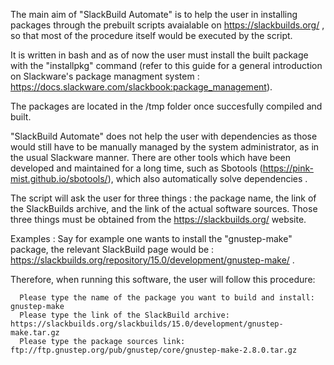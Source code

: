 The main aim of "SlackBuild Automate" is to help the user in installing packages through the prebuilt scripts avaialable on https://slackbuilds.org/ , so that most of the procedure itself would be executed by the script.

It is written in bash and as of now the user must install the built package with the "installpkg" command (refer to this guide for a general introduction on Slackware's package managment system : https://docs.slackware.com/slackbook:package_management). 

The packages are located in the /tmp folder once succesfully compiled and built.

"SlackBuild Automate" does not help the user with dependencies as those would still have to be manually managed by the system administrator, as in the usual Slackware manner. 
There are other tools which have been developed and maintained for a long time, such as Sbotools (https://pink-mist.github.io/sbotools/), which also automatically solve dependencies .

The script will ask the user for three things : the package name, the link of the SlackBuilds archive, and the link of the actual software sources. 
Those three things must be obtained from the https://slackbuilds.org/ website. 

Examples : Say for example one wants to install the "gnustep-make" package, the relevant SlackBuild page would be : 
https://slackbuilds.org/repository/15.0/development/gnustep-make/ .

Therefore, when running this software, the user will follow this procedure: 

      Please type the name of the package you want to build and install: gnustep-make
      Please type the link of the SlackBuild archive: https://slackbuilds.org/slackbuilds/15.0/development/gnustep-make.tar.gz
      Please type the package sources link: ftp://ftp.gnustep.org/pub/gnustep/core/gnustep-make-2.8.0.tar.gz




